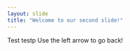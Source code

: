 ```yaml
---
layout: slide
title: "Welcome to our second slide!"
---
```

Test testp
Use the left arrow to go back!
